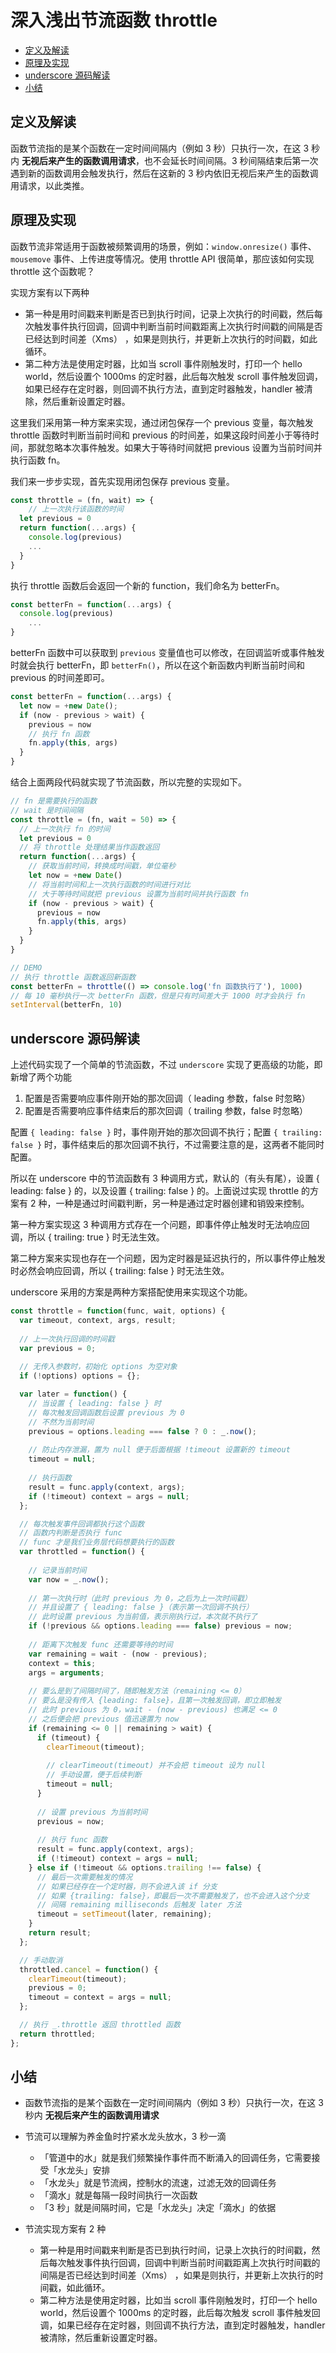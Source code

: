 深入浅出节流函数 throttle
===
<!-- TOC -->

- [定义及解读](#定义及解读)
- [原理及实现](#原理及实现)
- [underscore 源码解读](#underscore-源码解读)
- [小结](#小结)

<!-- /TOC -->

## 定义及解读
函数节流指的是某个函数在一定时间间隔内（例如 3 秒）只执行一次，在这 3 秒内 **无视后来产生的函数调用请求**，也不会延长时间间隔。3 秒间隔结束后第一次遇到新的函数调用会触发执行，然后在这新的 3 秒内依旧无视后来产生的函数调用请求，以此类推。


## 原理及实现
函数节流非常适用于函数被频繁调用的场景，例如：`window.onresize()` 事件、`mousemove` 事件、上传进度等情况。使用 throttle API 很简单，那应该如何实现 throttle 这个函数呢？

实现方案有以下两种

- 第一种是用时间戳来判断是否已到执行时间，记录上次执行的时间戳，然后每次触发事件执行回调，回调中判断当前时间戳距离上次执行时间戳的间隔是否已经达到时间差（Xms） ，如果是则执行，并更新上次执行的时间戳，如此循环。
- 第二种方法是使用定时器，比如当 scroll 事件刚触发时，打印一个 hello world，然后设置个 1000ms 的定时器，此后每次触发 scroll 事件触发回调，如果已经存在定时器，则回调不执行方法，直到定时器触发，handler 被清除，然后重新设置定时器。

这里我们采用第一种方案来实现，通过闭包保存一个 previous 变量，每次触发 throttle 函数时判断当前时间和 previous 的时间差，如果这段时间差小于等待时间，那就忽略本次事件触发。如果大于等待时间就把 previous 设置为当前时间并执行函数 fn。

我们来一步步实现，首先实现用闭包保存 previous 变量。

```js
const throttle = (fn, wait) => {
	// 上一次执行该函数的时间
  let previous = 0
  return function(...args) {
    console.log(previous)
    ...
  }
}
```

执行 throttle 函数后会返回一个新的 function，我们命名为 betterFn。

```js
const betterFn = function(...args) {
  console.log(previous)
    ...
}
```

betterFn 函数中可以获取到 `previous` 变量值也可以修改，在回调监听或事件触发时就会执行 betterFn，即 `betterFn()`，所以在这个新函数内判断当前时间和 previous 的时间差即可。

```js
const betterFn = function(...args) {
  let now = +new Date();
  if (now - previous > wait) {
    previous = now
    // 执行 fn 函数
    fn.apply(this, args)
  }
}
```

结合上面两段代码就实现了节流函数，所以完整的实现如下。

```js
// fn 是需要执行的函数
// wait 是时间间隔
const throttle = (fn, wait = 50) => {
  // 上一次执行 fn 的时间
  let previous = 0
  // 将 throttle 处理结果当作函数返回
  return function(...args) {
    // 获取当前时间，转换成时间戳，单位毫秒
    let now = +new Date()
    // 将当前时间和上一次执行函数的时间进行对比
    // 大于等待时间就把 previous 设置为当前时间并执行函数 fn
    if (now - previous > wait) {
      previous = now
      fn.apply(this, args)
    }
  }
}

// DEMO
// 执行 throttle 函数返回新函数
const betterFn = throttle(() => console.log('fn 函数执行了'), 1000)
// 每 10 毫秒执行一次 betterFn 函数，但是只有时间差大于 1000 时才会执行 fn
setInterval(betterFn, 10)
```

## underscore 源码解读

上述代码实现了一个简单的节流函数，不过 `underscore` 实现了更高级的功能，即新增了两个功能

1. 配置是否需要响应事件刚开始的那次回调（ leading 参数，false 时忽略）
2. 配置是否需要响应事件结束后的那次回调（ trailing 参数，false 时忽略）

配置 `{ leading: false }` 时，事件刚开始的那次回调不执行；配置 `{ trailing: false }` 时，事件结束后的那次回调不执行，不过需要注意的是，这两者不能同时配置。

所以在 underscore 中的节流函数有 3 种调用方式，默认的（有头有尾），设置 { leading: false } 的，以及设置 { trailing: false } 的。上面说过实现 throttle 的方案有 2 种，一种是通过时间戳判断，另一种是通过定时器创建和销毁来控制。

第一种方案实现这 3 种调用方式存在一个问题，即事件停止触发时无法响应回调，所以 { trailing: true } 时无法生效。

第二种方案来实现也存在一个问题，因为定时器是延迟执行的，所以事件停止触发时必然会响应回调，所以 { trailing: false } 时无法生效。

underscore 采用的方案是两种方案搭配使用来实现这个功能。

```js
const throttle = function(func, wait, options) {
  var timeout, context, args, result;
  
  // 上一次执行回调的时间戳
  var previous = 0;
  
  // 无传入参数时，初始化 options 为空对象
  if (!options) options = {};

  var later = function() {
    // 当设置 { leading: false } 时
    // 每次触发回调函数后设置 previous 为 0
    // 不然为当前时间
    previous = options.leading === false ? 0 : _.now();
    
    // 防止内存泄漏，置为 null 便于后面根据 !timeout 设置新的 timeout
    timeout = null;
    
    // 执行函数
    result = func.apply(context, args);
    if (!timeout) context = args = null;
  };

  // 每次触发事件回调都执行这个函数
  // 函数内判断是否执行 func
  // func 才是我们业务层代码想要执行的函数
  var throttled = function() {
    
    // 记录当前时间
    var now = _.now();
    
    // 第一次执行时（此时 previous 为 0，之后为上一次时间戳）
    // 并且设置了 { leading: false }（表示第一次回调不执行）
    // 此时设置 previous 为当前值，表示刚执行过，本次就不执行了
    if (!previous && options.leading === false) previous = now;
    
    // 距离下次触发 func 还需要等待的时间
    var remaining = wait - (now - previous);
    context = this;
    args = arguments;
    
    // 要么是到了间隔时间了，随即触发方法（remaining <= 0）
    // 要么是没有传入 {leading: false}，且第一次触发回调，即立即触发
    // 此时 previous 为 0，wait - (now - previous) 也满足 <= 0
    // 之后便会把 previous 值迅速置为 now
    if (remaining <= 0 || remaining > wait) {
      if (timeout) {
        clearTimeout(timeout);
        
        // clearTimeout(timeout) 并不会把 timeout 设为 null
        // 手动设置，便于后续判断
        timeout = null;
      }
      
      // 设置 previous 为当前时间
      previous = now;
      
      // 执行 func 函数
      result = func.apply(context, args);
      if (!timeout) context = args = null;
    } else if (!timeout && options.trailing !== false) {
      // 最后一次需要触发的情况
      // 如果已经存在一个定时器，则不会进入该 if 分支
      // 如果 {trailing: false}，即最后一次不需要触发了，也不会进入这个分支
      // 间隔 remaining milliseconds 后触发 later 方法
      timeout = setTimeout(later, remaining);
    }
    return result;
  };

  // 手动取消
  throttled.cancel = function() {
    clearTimeout(timeout);
    previous = 0;
    timeout = context = args = null;
  };

  // 执行 _.throttle 返回 throttled 函数
  return throttled;
};
```

## 小结
- 函数节流指的是某个函数在一定时间间隔内（例如 3 秒）只执行一次，在这 3 秒内 **无视后来产生的函数调用请求**

- 节流可以理解为养金鱼时拧紧水龙头放水，3 秒一滴
    * 「管道中的水」就是我们频繁操作事件而不断涌入的回调任务，它需要接受「水龙头」安排
    * 「水龙头」就是节流阀，控制水的流速，过滤无效的回调任务
    * 「滴水」就是每隔一段时间执行一次函数
    * 「3 秒」就是间隔时间，它是「水龙头」决定「滴水」的依据

- 节流实现方案有 2 种
    * 第一种是用时间戳来判断是否已到执行时间，记录上次执行的时间戳，然后每次触发事件执行回调，回调中判断当前时间戳距离上次执行时间戳的间隔是否已经达到时间差（Xms） ，如果是则执行，并更新上次执行的时间戳，如此循环。
    * 第二种方法是使用定时器，比如当 scroll 事件刚触发时，打印一个 hello world，然后设置个 1000ms 的定时器，此后每次触发 scroll 事件触发回调，如果已经存在定时器，则回调不执行方法，直到定时器触发，handler 被清除，然后重新设置定时器。